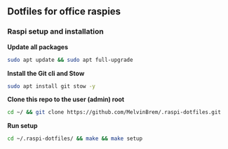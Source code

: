 ## Dotfiles for office raspies

### Raspi setup and installation

<b>Update all packages</b>

```sh
sudo apt update && sudo apt full-upgrade
```

<b>Install the Git cli and Stow</b>

```sh
sudo apt install git stow -y
```

<b>Clone this repo to the user (admin) root</b>

```sh
cd ~/ && git clone https://github.com/MelvinBrem/.raspi-dotfiles.git
```

<b>Run setup</b>

```sh
cd ~/.raspi-dotfiles/ && make && make setup
```
